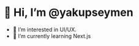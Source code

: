# 👋 Hi, I’m @yakupseymen
- 👀 I’m interested in UI/UX.
- 🌱 I’m currently learning Next.js

<!---
yakupseymen/yakupseymen is a ✨ special ✨ repository because its `README.md` (this file) appears on your GitHub profile.
You can click the Preview link to take a look at your changes.
--->
